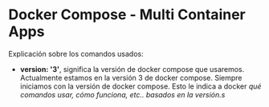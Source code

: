 # Docker Compose - Multi Container Apps

Explicación sobre los comandos usados:
- **version: '3'**, significa la versión de docker compose que usaremos. Actualmente estamos en la versión 3 de docker compose.
  Siempre iniciamos con la versión de docker compose. Esto le indica a docker *qué comandos usar, cómo funciona, etc.. basados en la versión.s*
